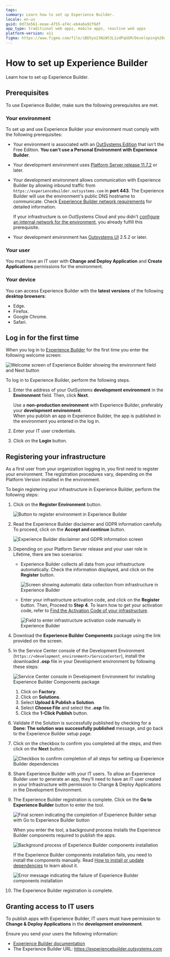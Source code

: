 ```yaml
---
tags:
summary: Learn how to set up Experience Builder.
locale: en-us
guid: 0d73e561-eeae-4755-af4c-eb4a6a92f6df
app_type: traditional web apps, mobile apps, reactive web apps
platform-version: o11
figma: https://www.figma.com/file/iBD5yo23NiW53L1zdPqGGM/Developing%20an%20Application?node-id=4452:2745
---
```

# How to set up Experience Builder

Learn how to set up Experience Builder.

## Prerequisites

To use Experience Builder, make sure the following prerequisites are met.

### Your environment

To set up and use Experience Builder your environment must comply with the following prerequisites:

* Your environment is associated with an [OutSystems Edition](https://www.outsystems.com/pricing-and-editions/) that isn't the Free Edition. **You can't use a Personal Environment with Experience Builder**.

* Your development environment uses [Platform Server release 11.7.2](https://www.outsystems.com/Downloads/ScreenDetails.aspx?MajorVersion=11&ReleaseId=19414&ComponentName=Platform+Server) or later.

* Your development environment allows communication with Experience Builder by allowing inbound traffic from `https://experiencebuilder.outsystems.com` in **port 443**. The Experience Builder will use the environment's public DNS hostname to communicate. Check [Experience Builder network requirements](../../setup-infra-platform/setup/network-requirements.md#experience-builder) for detailed information.

    <div class="info" markdown="1">

    If your infrastructure is on OutSystems Cloud and you didn't [configure an internal network for the environment](../../security/configure-internal-network.md), you already fulfill this prerequisite.

    </div>

* Your development environment has [Outsystems UI](https://www.outsystems.com/forge/component-overview/1385/outsystems-ui) 2.5.2 or later.

### Your user

You must have an IT user with **Change and Deploy Application** and **Create Applications** permissions for the environment.

### Your device

You can access Experience Builder with the **latest versions** of the following **desktop browsers**:

* Edge.
* Firefox.
* Google Chrome.
* Safari.

## Log in for the first time

When you log in to [Experience Builder](https://experiencebuilder.outsystems.com/) for the first time you enter the following welcome screen:

![Welcome screen of Experience Builder showing the environment field and Next button](images/login-eb.png "Experience Builder Login Screen")

To log in to Experience Builder, perform the following steps.

1. Enter the address of your OutSystems **development environment** in the **Environment** field. Then, click **Next**.

    <div class="warning" markdown="1">

    Use a **non-production environment** with Experience Builder, preferably your **development environment**.  
    When you publish an app in Experience Builder, the app is published in the environment you entered in the log in.

    </div>

1. Enter your IT user credentials.

1. Click on the **Login** button.

## Registering your infrastructure

As a first user from your organization logging in, you first need to register your environment. The registration procedures vary, depending on the Platform Version installed in the environment.

To begin registering your infrastructure in Experience Builder, perform the following steps:

1. Click on the **Register Environment** button.

    ![Button to register environment in Experience Builder](images/register-environment-eb.png "Register Environment Button")

1. Read the Experience Builder disclaimer and GDPR information carefully. To proceed, click on the **Accept and continue** button.

    ![Experience Builder disclaimer and GDPR information screen](images/disclaimer-eb.png "Experience Builder Disclaimer")

1. Depending on your Platform Server release and your user role in Lifetime, there are two scenarios:

    * Experience Builder collects all data from your infrastructure automatically. Check the information displayed, and click on the **Register** button.

        ![Screen showing automatic data collection from infrastructure in Experience Builder](images/activation-code-auto-eb.png "Automatic Infrastructure Data Collection")

    * Enter your infrastructure activation code, and click on the **Register** button.
    Then, Proceed to **Step 4**.
    To learn how to get your activation code, refer to [Find the Activation Code of your infrastructure](https://success.outsystems.com/Support/Enterprise_Customers/Licensing/02_Manage_and_Upgrade/Find_the_Activation_Code_and_the_Serial_Number).

        ![Field to enter infrastructure activation code manually in Experience Builder](images/activation-code-manual-eb.png "Manual Infrastructure Activation Code Entry")

1. Download the **Experience Builder Components** package using the link provided on the screen.

1. In the Service Center console of the Development Environment (`https://<development_environment>/ServiceCenter`), install the downloaded **.osp** file in your Development environment by following these steps:
    
    ![Service Center console in Development Environment for installing Experience Builder Components package](images/dev-env-sc.png "Service Center Console")

    1. Click on **Factory**.
    1. Click on **Solutions**.
    1. Select **Upload & Publish a Solution**.
    1. Select **Choose File** and select the **.osp** file.
    1. Click the **1-Click Publish** button.
    
1. Validate if the Solution is successfully published by checking for a **Done: The solution was successfully published** message, and go back to the Experience Builder setup page.

1. Click on the checkbox to confirm you completed all the steps, and then click on the **Next** button.

    ![Checkbox to confirm completion of all steps for setting up Experience Builder dependencies](images/dependencies-eb.png "Experience Builder Dependencies Confirmation")

1. Share Experience Builder with your IT users. To allow an Experience Builder user to generate an app, they’ll need to have an IT user created in your Infrastructure with permission to Change & Deploy Applications in the Development Environment.

1. The Experience Builder registration is complete. Click on the **Go to Experience Builder** button to enter the tool.

    ![Final screen indicating the completion of Experience Builder setup with Go to Experience Builder button](images/setup-complete-eb.png "Experience Builder Setup Complete")

    When you enter the tool, a background process installs the Experience Builder components required to publish the apps.

    ![Background process of Experience Builder components installation](images/components-install-eb.png "Experience Builder Components Installation")

    <div class="info" markdown="1">

    If the Experience Builder components installation fails, you need to install the components manually. Read [How to install or update dependencies](how-update-dependency.md) to learn about it.
    
    ![Error message indicating the failure of Experience Builder components installation](images/install-components-fail-eb.png "Experience Builder Components Installation Fail")

    </div>

1. The Experience Builder registration is complete.
    
## Granting access to IT users

To publish apps with Experience Builder, IT users must have  permission to **Change & Deploy Applications** in the **development environment**.

Ensure you send your users the following information:

* [Experience Builder documentation](intro.md)
* The Experience Builder URL: https://experiencebuilder.outsystems.com
